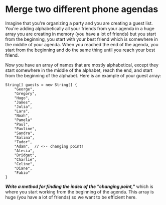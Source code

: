# Merge two different phone agendas

Imagine that you're organizing a party and you are creating a guest list. 
You're adding alphabetically all your friends from your agenda in a huge array you are creating in memory (you have a lot of friends) but you start from the beginning, you start with your best friend which is somewhere in the middle of your agenda.
When you reached the end of the agenda, you start from the beginning and do the same thing until you reach your best friend.

Now you have an array of names that are mostly alphabetical, except they start somewhere in the middle of the alphabet, reach the end, and start from the beginning of the alphabet.
Here is an example of your guest array:

```
String[] guests = new String[] {
    "George",
    "Gregory",
    "Hugo",
    "James",
    "Julia",
    "Lara",
    "Noah",
    "Pamela"
    "Paul",
    "Pauline",
    "Sandra",
    "Salima",
    "Tudor",
    "Adam",  // <-- changing point!
    "Alesia",
    "Bridget",
    "Charlie",
    "Celine",
    "Diane",
    "Fabio"
}
``` 

***Write a method for finding the index of the "changing point,"*** which is where you start working from the beginning of the agenda. This array is huge (you have a lot of friends) so we want to be efficient here.